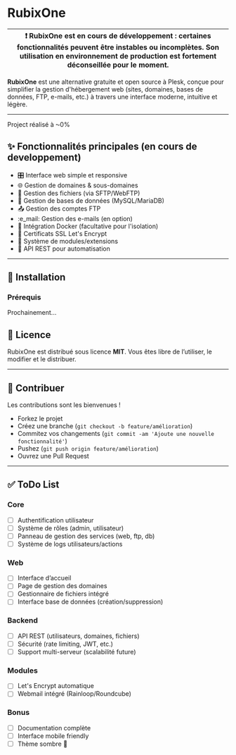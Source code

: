 # RubixOne

   | :exclamation:   RubixOne est en cours de développement : certaines fonctionnalités peuvent être instables ou incomplètes. Son utilisation en environnement de production est fortement déconseillée pour le moment.                                             |
   |------------------------------------------------------------------------------------------------------------------------------------------------------|


**RubixOne** est une alternative gratuite et open source à Plesk, conçue pour simplifier la gestion d'hébergement web (sites, domaines, bases de données, FTP, e-mails, etc.) à travers une interface moderne, intuitive et légère.

---
Project réalisé à ⁓0%

## :sparkles: Fonctionnalités principales (en cours de developpement)

- :control_knobs: Interface web simple et responsive
- :globe_with_meridians: Gestion de domaines & sous-domaines
- :file_folder: Gestion des fichiers (via SFTP/WebFTP)
- :dolphin: Gestion de bases de données (MySQL/MariaDB)
- :outbox_tray: Gestion des comptes FTP
- :e_mail: Gestion des e-mails (en option)
- :whale: Intégration Docker (facultative pour l'isolation)
- :closed_lock_with_key: Certificats SSL Let's Encrypt
- :jigsaw: Système de modules/extensions
- :arrows_counterclockwise: API REST pour automatisation

---

## :rocket: Installation

### Prérequis

Prochainement...

## :page_facing_up: Licence

RubixOne est distribué sous licence **MIT**. Vous êtes libre de l’utiliser, le modifier et le distribuer.

---

## :handshake: Contribuer

Les contributions sont les bienvenues !

- Forkez le projet
- Créez une branche (`git checkout -b feature/amélioration`)
- Commitez vos changements (`git commit -am 'Ajoute une nouvelle fonctionnalité'`)
- Pushez (`git push origin feature/amélioration`)
- Ouvrez une Pull Request

---

## :white_check_mark: ToDo List

### Core
- [ ] Authentification utilisateur
- [ ] Système de rôles (admin, utilisateur)
- [ ] Panneau de gestion des services (web, ftp, db)
- [ ] Système de logs utilisateurs/actions

### Web
- [ ] Interface d’accueil
- [ ] Page de gestion des domaines
- [ ] Gestionnaire de fichiers intégré
- [ ] Interface base de données (création/suppression)

### Backend
- [ ] API REST (utilisateurs, domaines, fichiers)
- [ ] Sécurité (rate limiting, JWT, etc.)
- [ ] Support multi-serveur (scalabilité future)

### Modules
- [ ] Let's Encrypt automatique
- [ ] Webmail intégré (Rainloop/Roundcube)

### Bonus
- [ ] Documentation complète
- [ ] Interface mobile friendly
- [ ] Thème sombre :crescent_moon:
